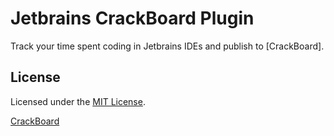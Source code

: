 # Jetbrains CrackBoard Plugin
Track your time spent coding in Jetbrains IDEs and publish to [CrackBoard].

## License
Licensed under the [MIT License](LICENSE).

[CrackBoard](https://crackboard.dev)